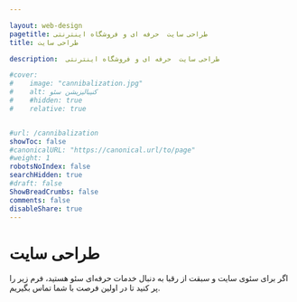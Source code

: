 ```yaml
---

layout: web-design
pagetitle: طراحی سایت  حرفه ای و فروشگاه اینترنتی 
title: طراحی سایت

description:  طراحی سایت  حرفه ای و فروشگاه اینترنتی 

#cover:
#    image: "cannibalization.jpg" 
#    alt: کنیبالیزیشن سئو
#    #hidden: true
#    relative: true


#url: /cannibalization
showToc: false
#canonicalURL: "https://canonical.url/to/page"
#weight: 1
robotsNoIndex: false
searchHidden: true
#draft: false
ShowBreadCrumbs: false
comments: false
disableShare: true
---
```


# طراحی سایت
اگر برای سئوی سایت و سبقت از رقبا به دنبال خدمات حرفه‌ای سئو هستید، فرم زیر را پر کنید تا در اولین فرصت با شما تماس بگیریم.

